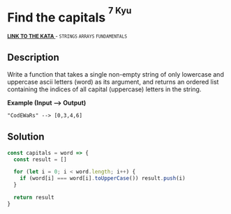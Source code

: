 <h1>Find the capitals <sup><sup>7 Kyu</sup></sup></h1>

<sup>
  <a href="https://www.codewars.com/kata/539ee3b6757843632d00026b">
    <strong>LINK TO THE KATA</strong>
  </a> - <code>STRINGS</code> <code>ARRAYS</code> <code>FUNDAMENTALS</code>
</sup>

## Description

Write a function that takes a single non-empty string of only lowercase and uppercase ascii letters (word) as its argument, and returns an ordered list containing the indices of all capital (uppercase) letters in the string.

**Example (Input --> Output)**

```
"CodEWaRs" --> [0,3,4,6]
```

## Solution

```javascript
const capitals = word => {
  const result = []

  for (let i = 0; i < word.length; i++) {
    if (word[i] === word[i].toUpperCase()) result.push(i)
  }

  return result
}
```
